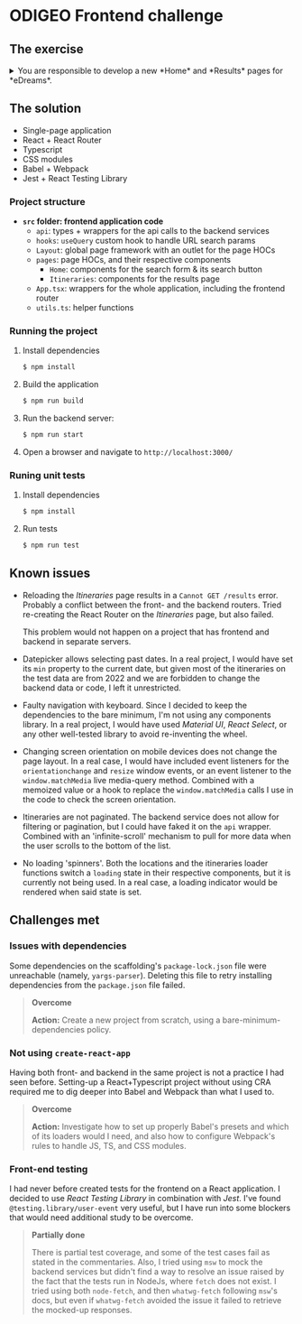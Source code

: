 # ODIGEO Frontend challenge

## The exercise
<details>
<summary>
You are responsible to develop a new *Home* and *Results* pages for *eDreams*.
</summary>

The minimum requirements for the *Home* page are:

* The page should contain a *search form* with the following fields:
  * Departure location
  * Arrival location
  * Departure date
  * *Search* button
* Departure and arrival location must be a dropdown field
  * You can retrieve the locations data at this endpoint: http://localhost:3000/locations

The minimum requirements for the *Results* page are:

* Display the results of the previous search, ordered by *price*.
  * In case all fields of the previous search were empty, all itineraries should be displayed.
  * You can retrieve the itineraries data at this endpoint: http://localhost:3000/itineraries
  * For each itinerary, you should display:
    * Price
    * Departure location
    * Arrival location
    * Departure date
    * Arrival date
    * Airline/carrier

### Valuable features
* Production-ready code (modular, testable, reusable)
* Mobile-first
* Single-page application

### Nice to have
* Styles following eDreams brand

### Not to be changed
* You should not modify the API responses or the server logic
</details>

## The solution
* Single-page application
* React + React Router
* Typescript
* CSS modules
* Babel + Webpack
* Jest + React Testing Library

### Project structure
* **`src` folder: frontend application code**
  * `api`: types + wrappers for the api calls to the backend services
  * `hooks`: `useQuery` custom hook to handle URL search params
  * `Layout`: global page framework with an outlet for the page HOCs
  * `pages`: page HOCs, and their respective components
    * `Home`: components for the search form & its search button
    * `Itineraries`: components for the results page
  * `App.tsx`: wrappers for the whole application, including the frontend router
  * `utils.ts`: helper functions

### Running the project

1. Install dependencies
    ```sh
    $ npm install
    ```
1. Build the application
    ```sh
    $ npm run build
    ```
1. Run the backend server:
   ```sh
   $ npm run start
   ```
1. Open a browser and navigate to `http://localhost:3000/`

### Runing unit tests
1. Install dependencies
    ```sh
    $ npm install
    ```
1. Run tests
    ```sh
    $ npm run test
    ```

## Known issues
* Reloading the *Itineraries* page results in a `Cannot GET /results` error. Probably a conflict between the front- and the backend routers. Tried re-creating the React Router on the *Itineraries* page, but also failed.

  This problem would not happen on a project that has frontend and backend in separate servers.

* Datepicker allows selecting past dates. In a real project, I would have set its `min` property to the current date, but given most of the itineraries on the test data are from 2022 and we are forbidden to change the backend data or code, I left it unrestricted.

* Faulty navigation with keyboard. Since I decided to keep the dependencies to the bare minimum, I'm not using any components library. In a real project, I would have used *Material UI*, *React Select*, or any other well-tested library to avoid re-inventing the wheel.

* Changing screen orientation on mobile devices does not change the page layout. In a real case, I would have included event listeners for the `orientationchange` and `resize` window events, or an event listener to the `window.matchMedia` live media-query method. Combined with a memoized value or a hook to replace the `window.matchMedia` calls I use in the code to check the screen orientation.

* Itineraries are not paginated. The backend service does not allow for filtering or pagination, but I could have faked it on the `api` wrapper. Combined with an 'infinite-scroll' mechanism to pull for more data when the user scrolls to the bottom of the list.

* No loading 'spinners'. Both the locations and the itineraries loader functions switch a `loading` state in their respective components, but it is currently not being used. In a real case, a loading indicator would be rendered when said state is set.

## Challenges met
### Issues with dependencies
Some dependencies on the scaffolding's `package-lock.json` file were unreachable (namely, `yargs-parser`). Deleting this file to retry installing dependencies from the `package.json` file failed.

> **Overcome**
>
> **Action:** Create a new project from scratch, using a bare-minimum-dependencies policy.

### Not using `create-react-app`
Having both front- and backend in the same project is not a practice I had seen before. Setting-up a React+Typescript project without using CRA required me to dig deeper into Babel and Webpack than what I used to.

> **Overcome**
>
> **Action:** Investigate how to set up properly Babel's presets and which of its loaders would I need, and also how to configure Webpack's rules to handle JS, TS, and CSS modules.

### Front-end testing
I had never before created tests for the frontend on a React application. I decided to use *React Testing Library* in combination with *Jest*. I've found `@testing.library/user-event` very useful, but I have run into some blockers that would need additional study to be overcome.

> **Partially done**
>
> There is partial test coverage, and some of the test cases fail as stated in the commentaries. Also, I tried using `msw` to mock the backend services but didn't find a way to resolve an issue raised by the fact that the tests run in NodeJs, where `fetch` does not exist. I tried using both `node-fetch`, and then `whatwg-fetch` following `msw`'s docs, but even if `whatwg-fetch` avoided the issue it failed to retrieve the mocked-up responses.
